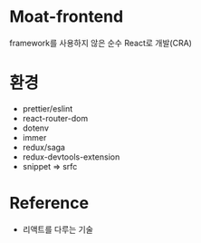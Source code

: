 # Moat-frontend
framework를 사용하지 않은 순수 React로 개발(CRA)

# 환경 

+ prettier/eslint
+ react-router-dom
+ dotenv
+ immer
+ redux/saga
+ redux-devtools-extension
+ snippet => srfc

# Reference

+ 리액트를 다루는 기술
